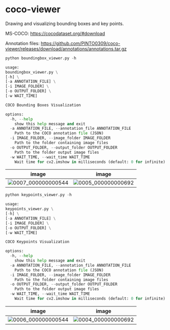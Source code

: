 # coco-viewer
Drawing and visualizing bounding boxes and key points.

MS-COCO: https://cocodataset.org/#download

Annotation files: https://github.com/PINTO0309/coco-viewer/releases/download/annotations/annotations.tar.gz

```python
python boundingbox_viewer.py -h

usage:
boundingbox_viewer.py \
[-h] \
[-a ANNOTATION_FILE] \
[-i IMAGE_FOLDER] \
[-o OUTPUT_FOLDER] \
[-w WAIT_TIME]

COCO Bounding Boxes Visualization

options:
  -h, --help
    show this help message and exit
  -a ANNOTATION_FILE, --annotation_file ANNOTATION_FILE
    Path to the COCO annotation file (JSON)
  -i IMAGE_FOLDER, --image_folder IMAGE_FOLDER
    Path to the folder containing image files
  -o OUTPUT_FOLDER, --output_folder OUTPUT_FOLDER
    Path to the folder output image files
  -w WAIT_TIME, --wait_time WAIT_TIME
    Wait time for cv2.imshow in milliseconds (default: 0 for infinite)
```

|image|image|
|:-:|:-:|
|![0007_000000000544](https://github.com/user-attachments/assets/c0baa273-4a68-49e2-bd30-0ce8cda5483a)|![0005_000000000692](https://github.com/user-attachments/assets/54ad1f2a-578b-4dc4-af82-80bbf8dbc853)|

```python
python keypoints_viewer.py -h

usage:
keypoints_viewer.py \
[-h] \
[-a ANNOTATION_FILE] \
[-i IMAGE_FOLDER] \
[-o OUTPUT_FOLDER] \
[-w WAIT_TIME]

COCO Keypoints Visualization

options:
  -h, --help
    show this help message and exit
  -a ANNOTATION_FILE, --annotation_file ANNOTATION_FILE
    Path to the COCO annotation file (JSON)
  -i IMAGE_FOLDER, --image_folder IMAGE_FOLDER
    Path to the folder containing image files
  -o OUTPUT_FOLDER, --output_folder OUTPUT_FOLDER
    Path to the folder output image files
  -w WAIT_TIME, --wait_time WAIT_TIME
    Wait time for cv2.imshow in milliseconds (default: 0 for infinite)
```

|image|image|
|:-:|:-:|
|![0006_000000000544](https://github.com/user-attachments/assets/6e564ec6-0a0b-478b-a3e6-d160b040452a)|![0004_000000000692](https://github.com/user-attachments/assets/fd90dca8-c93d-4741-94ff-ea12117095d6)|
